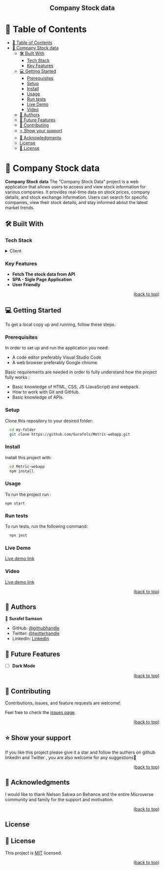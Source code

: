 <a name="readme-top"></a>

<div align="center">

  <h2>Company Stock data</h2>

</div>

<!-- TABLE OF CONTENTS -->

# 📗 Table of Contents

- [📗 Table of Contents](#-table-of-contents)
- [📖 Company Stock data](#-company-stock-data)
  - [🛠 Built With ](#-built-with-)
    - [Tech Stack ](#tech-stack-)
    - [Key Features ](#key-features-)
  - [💻 Getting Started ](#-getting-started-)
    - [Prerequisites](#prerequisites)
    - [Setup](#setup)
    - [Install](#install)
    - [Usage](#usage)
    - [Run tests](#run-tests)
    - [Live Demo](#live-demo)
    - [Video](#video)
  - [👥 Authors ](#-authors-)
  - [🔭 Future Features ](#-future-features-)
  - [🤝 Contributing ](#-contributing-)
  - [⭐️ Show your support ](#️-show-your-support-)
  - [🙏 Acknowledgments ](#-acknowledgments-)
  - [License](#license)
  - [📝 License ](#-license-)

<!-- PROJECT DESCRIPTION -->

# 📖 Company Stock data<a name="about-project"></a>

**Company Stock data** The "Company Stock Data" project is a web application that allows users to access and view stock information for various companies. It provides  real-time data on stock prices, company details, and stock exchange information. Users can search for specific companies, view their stock details, and stay informed about the latest market trends.

## 🛠 Built With <a name="built-with"></a>

### Tech Stack <a name="tech-stack"></a>

<details>
  <summary>Client</summary>
  <ul>
    <li>React</li>
    <li>Redux</li>
    <li>CSS</li>
  </ul>
</details>

<!-- Features -->

### Key Features <a name="key-features"></a>

- **Fetch The stock data from API**
- **SPA - Sigle Page Application**
- **User Friendly**

<p align="right">(<a href="#readme-top">back to top</a>)</p>

<!-- GETTING STARTED -->

## 💻 Getting Started <a name="getting-started"></a>

To get a local copy up and running, follow these steps.

### Prerequisites

In order to set up and run the application you need:

- A code editor preferably Visual Studio Code
- A web browser preferably Google chrome.

Basic requirements are needed in order to fully understand how the project fully works :

- Basic knowledge of HTML, CSS, JS (JavaScript) and webpack.
- How to work with Git and GitHub.
- Basic knowledge of APIs.

### Setup

Clone this repository to your desired folder:

```sh
  cd my-folder
  git clone https://github.com/Surafels/Metric-webapp.git
```

### Install

Install this project with:

```sh
  cd Metric-webapp
  npm install
```

### Usage

To run the project run :

    npm start

### Run tests

To run tests, run the following command:

```sh
  npx jest
```

### Live Demo

 [Live demo link](https://company-stock-data.onrender.com/)

 ### Video 

 [Live demo link](https://www.loom.com/share/38f70a7ca02a480791a273b7555a60ec?sid=85bcf094-e1e0-4b0c-919e-206446e4ae65)


<p align="right">(<a href="#readme-top">back to top</a>)</p>

<!-- AUTHORS -->

## 👥 Authors <a name="authors"></a>


👤 **Surafel Samson**

- GitHub: [@githubhandle](https://github.com/Surafels)
- Twitter: [@twitterhandle](https://twitter.com/surafelsamson2)
- LinkedIn: [LinkedIn](https://www.linkedin.com/in/surafel-samson-4b2635267/)

## 🔭 Future Features <a name="future-features"></a>

- [ ] **Dark Mode**

<p align="right">(<a href="#readme-top">back to top</a>)</p>

<!-- CONTRIBUTING -->

## 🤝 Contributing <a name="contributing"></a>

Contributions, issues, and feature requests are welcome!

Feel free to check the [issues page](https://github.com/Surafels/Metric-webapp/issues).

<p align="right">(<a href="#readme-top">back to top</a>)</p>

<!-- SUPPORT -->

## ⭐️ Show your support <a name="support"></a>

If you like this project please give it a star and follow the authers on github linkedIn and Twitter
, you are also welcome for any suggestions🙏

<p align="right">(<a href="#readme-top">back to top</a>)</p>

<!-- ACKNOWLEDGEMENTS -->

## 🙏 Acknowledgments <a name="acknowledgements"></a>

I would like to thank Nelson Sakwa on Behance and the entire Microverse community and family for the support and motivation.

<p align="right">(<a href="#readme-top">back to top</a>)</p>

## License

<!-- LICENSE -->

## 📝 License <a name="license"></a>

This project is [MIT](./LICENSE) licensed.

<p align="right">(<a href="#readme-top">back to top</a>)</p>
